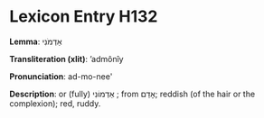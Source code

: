 # Lexicon Entry H132

**Lemma**: אַדְמֹנִי

**Transliteration (xlit)**: ʼadmônîy

**Pronunciation**: ad-mo-nee'

**Description**:
or (fully) אַדְמוֹנִי ; from אָדַם; reddish (of the hair or the complexion); red, ruddy.

